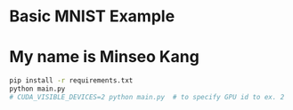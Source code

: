 # Basic MNIST Example
# My name is Minseo Kang
```bash
pip install -r requirements.txt
python main.py
# CUDA_VISIBLE_DEVICES=2 python main.py  # to specify GPU id to ex. 2
```
